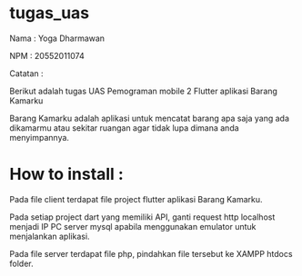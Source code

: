 # tugas_uas

Nama : Yoga Dharmawan

NPM  : 20552011074

Catatan :

Berikut adalah tugas UAS Pemograman mobile 2 Flutter aplikasi Barang Kamarku

Barang Kamarku adalah aplikasi untuk mencatat barang apa saja yang ada dikamarmu atau sekitar ruangan agar tidak lupa dimana anda menyimpannya.

# How to install :

Pada file client terdapat file project flutter aplikasi Barang Kamarku.

Pada setiap project dart yang memiliki API, ganti request http localhost menjadi IP PC server mysql apabila menggunakan emulator untuk menjalankan aplikasi.

Pada file server terdapat file php, pindahkan file tersebut ke XAMPP htdocs folder. 
